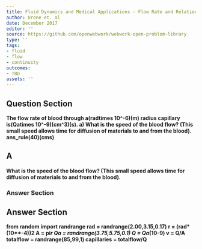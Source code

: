 ```yaml
---
title: Fluid Dynamics and Medical Applications - Flow Rate and Relation to Velocity
author: Urone et. al
date: December 2017
editor: ''
source: https://github.com/openwebwork/webwork-open-problem-library
type: ''
tags:
- fluid
- flow
- continuity
outcomes:
- TBD
assets: ''
---
```


## Question Section 

<b>
The flow rate of blood through a(radtimes 10^-6)(m) radius capillary is(Qatimes 10^-9)(cm^3)(s).
a) What is the speed of the blood flow? (This small speed allows time for diffusion of materials to and from the blood). 
ans_rule(40)(cms)

## A
What is the speed of the blood flow? (This small speed allows time for diffusion of materials to and from the blood). 
### Answer Section


## Answer Section

from random import randrange
rad = randrange(2.00,3.15,0.17)
r = (rad*(10**-4))**2
A = pi*r
Qa = randrange(3.75,5.75,0.1)
Q = Qa*(10**-9)
v = Q/A
totalflow = randrange(85,99,1)
capillaries = totalflow/Q